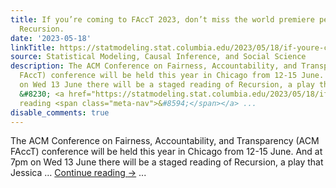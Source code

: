 ```yaml
---
title: If you’re coming to FAccT 2023, don’t miss the world premiere performance of
  Recursion.
date: '2023-05-18'
linkTitle: https://statmodeling.stat.columbia.edu/2023/05/18/if-youre-coming-to-facct-2023-dont-miss-the-world-premiere-performance-of-recursion/
source: Statistical Modeling, Causal Inference, and Social Science
description: The ACM Conference on Fairness, Accountability, and Transparency (ACM
  FAccT) conference will be held this year in Chicago from 12-15 June. And at 7pm
  on Wed 13 June there will be a staged reading of Recursion, a play that Jessica
  &#8230; <a href="https://statmodeling.stat.columbia.edu/2023/05/18/if-youre-coming-to-facct-2023-dont-miss-the-world-premiere-performance-of-recursion/">Continue
  reading <span class="meta-nav">&#8594;</span></a> ...
disable_comments: true
---
```

The ACM Conference on Fairness, Accountability, and Transparency (ACM FAccT) conference will be held this year in Chicago from 12-15 June. And at 7pm on Wed 13 June there will be a staged reading of Recursion, a play that Jessica &#8230; <a href="https://statmodeling.stat.columbia.edu/2023/05/18/if-youre-coming-to-facct-2023-dont-miss-the-world-premiere-performance-of-recursion/">Continue reading <span class="meta-nav">&#8594;</span></a> ...